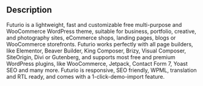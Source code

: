 ## Description 

Futurio is a lightweight, fast and customizable free multi-purpose and WooCommerce WordPress theme, suitable for business, portfolio, creative, and photography sites, eCommerce shops, landing pages, blogs or WooCommerce storefronts. Futurio works perfectly with all page builders, like Elementor, Beaver Builder, King Composer, Brizy, Visual Composer, SiteOrigin, Divi or Gutenberg, and supports most free and premium WordPress plugins, like WooCommerce, Jetpack, Contact Form 7, Yoast SEO and many more. Futurio is responsive, SEO friendly, WPML, translation and RTL ready, and comes with a 1-click-demo-import feature.

